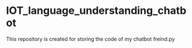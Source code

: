 # IOT_language_understanding_chatbot
This repository is created for storing the code of my chatbot freind.py
